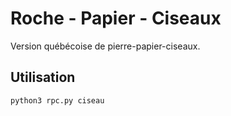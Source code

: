 # Roche - Papier - Ciseaux

Version québécoise de pierre-papier-ciseaux.

## Utilisation

```bash
python3 rpc.py ciseau
```
